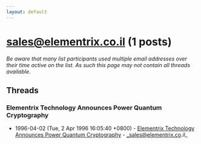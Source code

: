 ```yaml
---
layout: default
---
```


# sales@elementrix.co.il (1 posts)

_Be aware that many list participants used multiple email addresses over their time active on the list. As such this page may not contain all threads available._

## Threads

### Elementrix Technology Announces Power Quantum Cryptography
+ 1996-04-02 (Tue, 2 Apr 1996 16:05:40 +0800) - [Elementrix Technology Announces Power Quantum Cryptography](/archive/1996/04/098dffe3e411be5859c82610e6c7198b51915acfd3cebdd3f18d2033aec600ec) - _sales@elementrix.co.il_

